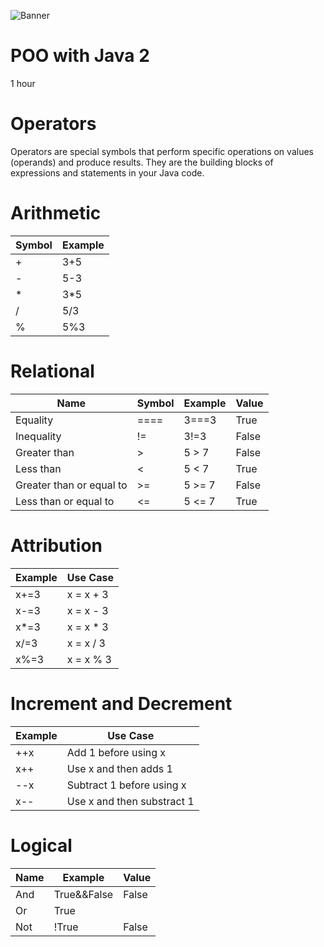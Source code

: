 ![Banner](https://github.com/AleMorales9011/ForgeWare/blob/362a669ad3bbd7795a40d70e3cc18db09c065286/src/images/futurism-perspective-digital-nomads-lifestyle%20(2).jpg)
# POO with Java 2 

1 hour

# Operators

Operators are special symbols that perform specific operations on values (operands) and produce results. They are the building blocks of expressions and statements in your Java code.

# Arithmetic

| Symbol | Example  |     
|--------|----------|
|    +   |   3+5    |
|    -   |   5-3    | 
|    *   |   3*5    |
|    /   |   5/3    | 
|    %   |   5%3    |


# Relational 

|  Name                          |  Symbol  |  Example |  Value |      
|--------------------------------|----------|----------|--------|
| Equality                       |   ====   |  3===3   |  True  |
| Inequality                     |   !=     |  3!=3    |  False |
| Greater than                   |    >     |  5 > 7   |  False |
| Less than                      |    <     |   5 < 7  |  True  |
| Greater than or equal to       |    >=    |   5 >= 7 |  False |
| Less than or equal to          |    <=    |   5 <= 7 |  True  |


# Attribution

| Example    | Use Case      |     
|------------|---------------|
|   x+=3     |   x = x + 3   |
|   x-=3     |   x = x - 3   | 
|   x*=3     |   x = x * 3   |
|   x/=3     |   x = x / 3   | 
|   x%=3     |   x = x % 3   |


# Increment and Decrement

| Example    | Use Case                    |     
|------------|-----------------------------|
|   ++x      |  Add 1 before using x       |
|   x++      |  Use x and then adds 1      | 
|   --x      |  Subtract 1 before using x  |
|   x--      |  Use x and then substract 1 | 

# Logical

| Name  | Example        |  Value     |     
|-------|----------------|------------|
|  And  |  True&&False   |  False     |
|  Or   |  True||False   |  True      | 
|  Not  |   !True        |  False     |
